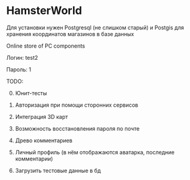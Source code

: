 # HamsterWorld

Для установки нужен Postgresql (не слишком старый) и Postgis для хранения координатов магазинов в базе данных

Online store of PC components

Логин: test2

Пароль: 1

TODO:

0) Юнит-тесты

2) Авторизация при помощи сторонних сервисов

3) Интеграция 3D карт

4) Возможность восстановления пароля по почте

5) Древо комментариев

6) Личный профиль (в нём отображаются аватарка, последние комментарии)

7) Загрузить тестовые данные в бд
